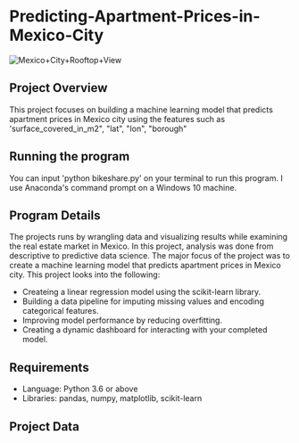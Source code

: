 # **Predicting-Apartment-Prices-in-Mexico-City**
![Mexico+City+Rooftop+View](https://user-images.githubusercontent.com/91852444/194957614-07b3c7f4-8660-4dc4-8648-eae6ad6f43ae.jpg)
## Project Overview
This project focuses on building a machine learning model that predicts apartment prices in Mexico city using the features such as 'surface_covered_in_m2", "lat", "lon", "borough"

## Running the program
You can input 'python bikeshare.py' on your terminal to run this program. I use Anaconda's command prompt on a Windows 10 machine.

## Program Details
The projects runs by wrangling data and visualizing results while examining the real estate market in Mexico. In this project, analysis was done from descriptive to predictive data science. The major focus of the project was to create a machine learning model that predicts apartment prices in Mexico city.
This project looks into the following:
* Createing a linear regression model using the scikit-learn library.
* Building a data pipeline for imputing missing values and encoding categorical features.
* Improving model performance by reducing overfitting.
* Creating a dynamic dashboard for interacting with your completed model.

## Requirements
* Language: Python 3.6 or above
* Libraries: pandas, numpy, matplotlib, scikit-learn

## Project Data
